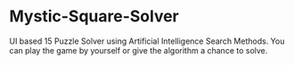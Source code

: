 # Mystic-Square-Solver
UI based 15 Puzzle Solver using Artificial Intelligence Search Methods.
You can play the game by yourself or give the algorithm a chance to solve.
